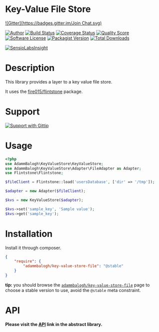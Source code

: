 # Key-Value File Store
[![Gitter](https://badges.gitter.im/Join Chat.svg)](https://gitter.im/adammbalogh/key-value-store-file?utm_source=badge&utm_medium=badge&utm_campaign=pr-badge&utm_content=badge)

[![Author](http://img.shields.io/badge/author-@adammbalogh-blue.svg?style=flat)](https://twitter.com/adammbalogh)
[![Build Status](https://img.shields.io/travis/adammbalogh/key-value-store-file/master.svg?style=flat)](https://travis-ci.org/adammbalogh/key-value-store-file)
[![Coverage Status](https://img.shields.io/coveralls/adammbalogh/key-value-store-file.svg?style=flat)](https://coveralls.io/r/adammbalogh/key-value-store-file)
[![Quality Score](https://img.shields.io/scrutinizer/g/adammbalogh/key-value-store-file.svg?style=flat)](https://scrutinizer-ci.com/g/adammbalogh/key-value-store-file)
[![Software License](https://img.shields.io/badge/license-MIT-blue.svg?style=flat)](LICENSE)
[![Packagist Version](https://img.shields.io/packagist/v/adammbalogh/key-value-store-file.svg?style=flat)](https://packagist.org/packages/adammbalogh/key-value-store-file)
[![Total Downloads](https://img.shields.io/packagist/dt/adammbalogh/key-value-store-file.svg?style=flat)](https://packagist.org/packages/adammbalogh/key-value-store-file)

[![SensioLabsInsight](https://insight.sensiolabs.com/projects/603b6684-cd0a-4ce3-902c-81a840780554/small.png)](https://insight.sensiolabs.com/projects/603b6684-cd0a-4ce3-902c-81a840780554)

# Description

This library provides a layer to a key value file store.

It uses the [fire015/flintstone](https://github.com/fire015/flintstone) package.

# Support

[![Support with Gittip](http://img.shields.io/gittip/adammbalogh.svg?style=flat)](https://www.gittip.com/adammbalogh/)

# Usage

```php
<?php
use AdammBalogh\KeyValueStore\KeyValueStore;
use AdammBalogh\KeyValueStore\Adapter\FileAdapter as Adapter;
use Flintstone\Flintstone;

$fileClient = Flintstone::load('usersDatabase', ['dir' => '/tmp']);

$adapter = new Adapter($fileClient);

$kvs = new KeyValueStore($adapter);

$kvs->set('sample_key', 'Sample value');
$kvs->get('sample_key');
```

# Installation

Install it through composer.

```json
{
    "require": {
        "adammbalogh/key-value-store-file": "@stable"
    }
}
```

**tip:** you should browse the [`adammbalogh/key-value-store-file`](https://packagist.org/packages/adammbalogh/key-value-store-file)
page to choose a stable version to use, avoid the `@stable` meta constraint.

# API

**Please visit the [API](https://github.com/adammbalogh/key-value-store/blob/master/readme.md#api) link in the abstract library.**
